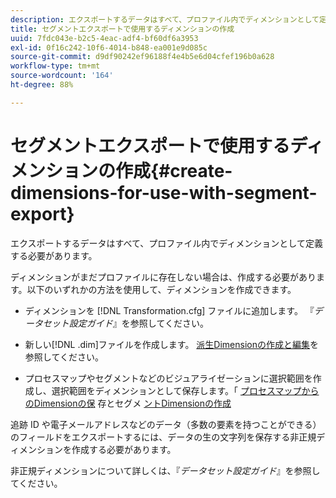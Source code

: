 ```yaml
---
description: エクスポートするデータはすべて、プロファイル内でディメンションとして定義する必要があります。
title: セグメントエクスポートで使用するディメンションの作成
uuid: 7fdc043e-b2c5-4eac-adf4-bf60df6a3953
exl-id: 0f16c242-10f6-4014-b848-ea001e9d085c
source-git-commit: d9df90242ef96188f4e4b5e6d04cfef196b0a628
workflow-type: tm+mt
source-wordcount: '164'
ht-degree: 88%

---
```


# セグメントエクスポートで使用するディメンションの作成{#create-dimensions-for-use-with-segment-export}

エクスポートするデータはすべて、プロファイル内でディメンションとして定義する必要があります。

ディメンションがまだプロファイルに存在しない場合は、作成する必要があります。以下のいずれかの方法を使用して、ディメンションを作成できます。

* ディメンションを [!DNL Transformation.cfg] ファイルに追加します。 『*データセット設定ガイド*』を参照してください。

* 新しい[!DNL .dim]ファイルを作成します。 [派生Dimensionの作成と編集](../../../home/c-get-started/c-admin-intrf/c-prof-mgr/c-dvrd-dim.md#concept-ece3c3ea8cdf4fc796680173993bff93)を参照してください。

* プロセスマップやセグメントなどのビジュアライゼーションに選択範囲を作成し、選択範囲をディメンションとして保存します。「  [プロセスマップからのDimensionの保](../../../home/c-get-started/c-analysis-vis/c-proc-maps/t-dim-proc-maps.md#task-44d9e555d4a944e6aa81993eef703051) 存とセグメ [ントDimensionの作成](../../../home/c-get-started/c-analysis-vis/c-seg/c-create-seg-dim.md#concept-70b363edcad14185ba8051646ad3d44e)

追跡 ID や電子メールアドレスなどのデータ（多数の要素を持つことができる）のフィールドをエクスポートするには、データの生の文字列を保存する非正規ディメンションを作成する必要があります。

非正規ディメンションについて詳しくは、『*データセット設定ガイド*』を参照してください。 
